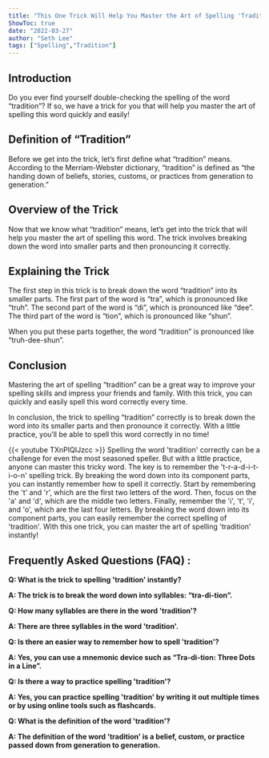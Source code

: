 ```yaml
---
title: "This One Trick Will Help You Master the Art of Spelling 'Tradition' Instantly!"
ShowToc: true 
date: "2022-03-27"
author: "Seth Lee" 
tags: ["Spelling","Tradition"]
---
```

## Introduction
Do you ever find yourself double-checking the spelling of the word “tradition”? If so, we have a trick for you that will help you master the art of spelling this word quickly and easily! 

## Definition of “Tradition”
Before we get into the trick, let’s first define what “tradition” means. According to the Merriam-Webster dictionary, “tradition” is defined as “the handing down of beliefs, stories, customs, or practices from generation to generation.”

## Overview of the Trick
Now that we know what “tradition” means, let’s get into the trick that will help you master the art of spelling this word. The trick involves breaking down the word into smaller parts and then pronouncing it correctly. 

## Explaining the Trick
The first step in this trick is to break down the word “tradition” into its smaller parts. The first part of the word is “tra”, which is pronounced like “truh”. The second part of the word is “di”, which is pronounced like “dee”. The third part of the word is “tion”, which is pronounced like “shun”. 

When you put these parts together, the word “tradition” is pronounced like “truh-dee-shun”. 

## Conclusion
Mastering the art of spelling “tradition” can be a great way to improve your spelling skills and impress your friends and family. With this trick, you can quickly and easily spell this word correctly every time. 

In conclusion, the trick to spelling “tradition” correctly is to break down the word into its smaller parts and then pronounce it correctly. With a little practice, you’ll be able to spell this word correctly in no time!

{{< youtube TXnPIQIJzcc >}} 
Spelling the word 'tradition' correctly can be a challenge for even the most seasoned speller. But with a little practice, anyone can master this tricky word. The key is to remember the 't-r-a-d-i-t-i-o-n' spelling trick. By breaking the word down into its component parts, you can instantly remember how to spell it correctly. Start by remembering the 't' and 'r', which are the first two letters of the word. Then, focus on the 'a' and 'd', which are the middle two letters. Finally, remember the 'i', 't', 'i', and 'o', which are the last four letters. By breaking the word down into its component parts, you can easily remember the correct spelling of 'tradition'. With this one trick, you can master the art of spelling 'tradition' instantly!

## Frequently Asked Questions (FAQ) :
**Q: What is the trick to spelling 'tradition' instantly?**

**A: The trick is to break the word down into syllables: “tra-di-tion”.**

**Q: How many syllables are there in the word 'tradition'?**

**A: There are three syllables in the word 'tradition'.**

**Q: Is there an easier way to remember how to spell 'tradition'?**

**A: Yes, you can use a mnemonic device such as “Tra-di-tion: Three Dots in a Line”.**

**Q: Is there a way to practice spelling 'tradition'?**

**A: Yes, you can practice spelling 'tradition' by writing it out multiple times or by using online tools such as flashcards.**

**Q: What is the definition of the word 'tradition'?**

**A: The definition of the word 'tradition' is a belief, custom, or practice passed down from generation to generation.**





